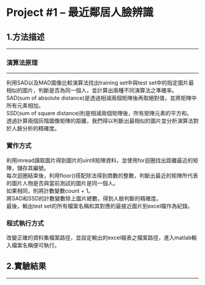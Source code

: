 # Project #1 – 最近鄰居人臉辨識 
## 1.方法描述
---
### 演算法原理
---
利用SAD以及MAD圖像比較演算法找出training set中與test set中的指定圖片最相似的圖片，判斷是否為同一個人，並計算出兩種不同演算法之準確率。  
SAD(sum of absolute distance)是透過相減兩個矩陣後再取絕對值，並將矩陣中所有元素相加。  
SSD(sum of square distance)則是相減兩個矩陣後，所有矩陣元素的平方和。  
透過計算兩個灰階圖像矩陣的距離，我們得以判斷出最相似的圖片並分析演算法對於人臉分析的精確度。  
### 實作方式
利用imread讀取圖片得到圖片的uint8矩陣資料，並使用for迴圈找出距離最近的矩陣，儲存其編號。  
每次迴圈結束後，利用floor()搭配除法得到商數的整數，判斷出最近的矩陣所代表的圖片人物是否與當前測試的圖片是同一個人。  
如果相同，則將計數變數count + 1。  
將SAD和SSD的計數變數除上圖片總數，得到人臉判斷的精確度。  
最後，輸出test set的所有檔案名稱和其對應的最接近圖片到excel檔作為紀錄。
### 程式執行方式
改變正確的資料集檔案路徑，並設定輸出的excel報表之檔案路徑，進入matlab輸入檔案名稱便可執行。

## 2.實驗結果
---